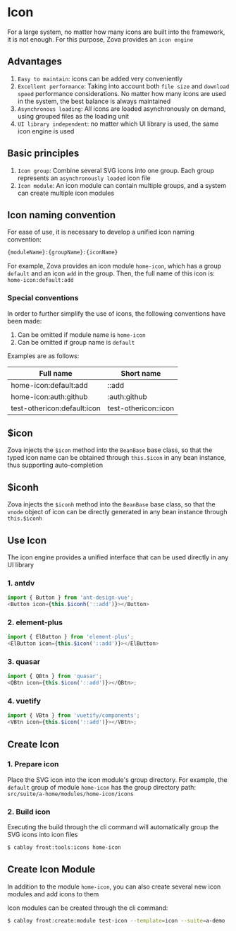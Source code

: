 # Icon

For a large system, no matter how many icons are built into the framework, it is not enough. For this purpose, Zova provides an `icon engine`

## Advantages

1. `Easy to maintain`: icons can be added very conveniently
2. `Excellent performance`: Taking into account both `file size` and `download speed` performance considerations. No matter how many icons are used in the system, the best balance is always maintained
3. `Asynchronous loading`: All icons are loaded asynchronously on demand, using grouped files as the loading unit
4. `UI library independent`: no matter which UI library is used, the same icon engine is used

## Basic principles

1. `Icon group`: Combine several SVG icons into one group. Each group represents an `asynchronously loaded` icon file
2. `Icon module`: An icon module can contain multiple groups, and a system can create multiple icon modules

## Icon naming convention

For ease of use, it is necessary to develop a unified icon naming convention:

```bash
{moduleName}:{groupName}:{iconName}
```

For example, Zova provides an icon module `home-icon`, which has a group `default` and an icon `add` in the group. Then, the full name of this icon is: `home-icon:default:add`

### Special conventions

In order to further simplify the use of icons, the following conventions have been made:

1. Can be omitted if module name is `home-icon`
2. Can be omitted if group name is `default`

Examples are as follows:

| Full name                   | Short name           |
| --------------------------- | -------------------- |
| home-icon:default:add      | ::add                |
| home-icon:auth:github      | :auth:github         |
| test-othericon:default:icon | test-othericon::icon |

## $icon

Zova injects the `$icon` method into the `BeanBase` base class, so that the typed icon name can be obtained through `this.$icon` in any bean instance, thus supporting auto-completion

## $iconh

Zova injects the `$iconh` method into the `BeanBase` base class, so that the `vnode` object of icon can be directly generated in any bean instance through `this.$iconh`

## Use Icon

The icon engine provides a unified interface that can be used directly in any UI library

### 1. antdv

```typescript
import { Button } from 'ant-design-vue';
<Button icon={this.$iconh('::add')}></Button>
```

### 2. element-plus

```typescript
import { ElButton } from 'element-plus';
<ElButton icon={this.$icon('::add')}></ElButton>
```

### 3. quasar

```typescript
import { QBtn } from 'quasar';
<QBtn icon={this.$icon('::add')}></QBtn>;
```

### 4. vuetify

```typescript
import { VBtn } from 'vuetify/components';
<VBtn icon={this.$icon('::add')}></VBtn>;
```

## Create Icon

### 1. Prepare icon

Place the SVG icon into the icon module's group directory. For example, the `default` group of module `home-icon` has the group directory path:
`src/suite/a-home/modules/home-icon/icons`

### 2. Build icon

Executing the build through the cli command will automatically group the SVG icons into icon files

```bash
$ cabloy front:tools:icons home-icon
```

## Create Icon Module

In addition to the module `home-icon`, you can also create several new icon modules and add icons to them

Icon modules can be created through the cli command:

```bash
$ cabloy front:create:module test-icon --template=icon --suite=a-demo
```
